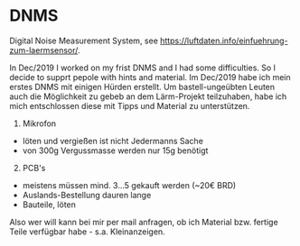 # DNMS
Digital Noise Measurement System, see https://luftdaten.info/einfuehrung-zum-laermsensor/. 

In Dec/2019 I worked on my frist DNMS and I had some difficulties. So I decide to supprt pepole with hints and material.
Im Dec/2019 habe ich mein erstes DNMS mit einigen Hürden erstellt. Um bastell-ungeübten Leuten auch die Möglichkeit zu gebeb an dem Lärm-Projekt teilzuhaben, habe ich mich entschlossen diese mit Tipps und Material zu unterstützen.

1. Mikrofon
- löten und vergießen ist nicht Jedermanns Sache
- von 300g Vergussmasse werden nur 15g benötigt

2. PCB's
- meistens müssen mind. 3...5 gekauft werden (~20€ BRD)
- Auslands-Bestellung dauren lange
- Bauteile, löten

Also wer will kann bei mir per mail anfragen, ob ich Material bzw. fertige Teile verfügbar habe - s.a. Kleinanzeigen.

